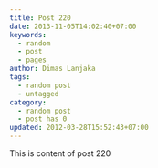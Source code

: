 ```yaml
---
title: Post 220
date: 2013-11-05T14:02:40+07:00
keywords:
  - random
  - post
  - pages
author: Dimas Lanjaka
tags:
  - random post
  - untagged
category:
  - random post
  - post has 0
updated: 2012-03-28T15:52:43+07:00
---
```

This is content of post 220